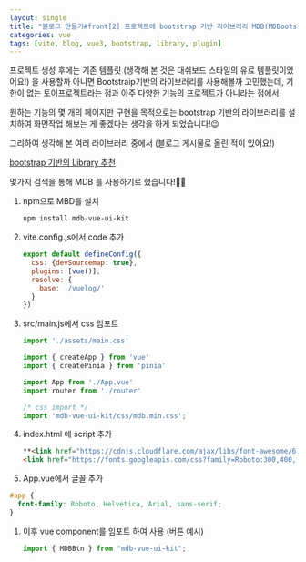 ```yaml
---
layout: single
title: "블로그 만들기#front[2] 프로젝트에 bootstrap 기반 라이브러리 MDB(MDBootstrap) 설치하기"
categories: vue
tags: [vite, blog, vue3, bootstrap, library, plugin]
---
```


프로젝트 생성 후에는 기존 템플릿 (생각해 본 것은 대쉬보드 스타일의 유료 템플릿이었어요!) 을 사용할까 아니면 Bootstraip기반의 라이브러리를 사용해볼까 고민했는데, 기한이 없는 토이프로젝트라는 점과 아주 다양한 기능의 프로젝트가 아니라는 점에서!

원하는 기능의 몇 개의 페이지만 구현을 목적으로는 bootstrap 기반의 라이브러리를 설치하여 화면작업 해보는 게 좋겠다는 생각을 하게 되었습니다!😉

그리하여 생각해 본 여러 라이브러리 중에서 (블로그 게시물로 올린 적이 있어요!)

[bootstrap 기반의 Library 추천](https://yireum.github.io/coding/Bootstrap-기반의-UI-Library-추천/)

몇가지 검색을 통해 MDB 를 사용하기로 했습니다!👍🏻

1. npm으로 MBD를 설치
    
    ```bash
    npm install mdb-vue-ui-kit
    ```
    
2. vite.config.js에서 code 추가
    
    ```jsx
    export default defineConfig({
      css: {devSourcemap: true},
      plugins: [vue()],
      resolve: {
        base: '/vuelog/'
      }
    })
    ```
    
3. src/main.js에서 css 임포트
    
    ```jsx
    import './assets/main.css'
    
    import { createApp } from 'vue'
    import { createPinia } from 'pinia'
    
    import App from './App.vue'
    import router from './router'
    
    /* css import */
    import 'mdb-vue-ui-kit/css/mdb.min.css';
    ```
    
4. index.html 에 script 추가
    
    ```html
    **<link href="https://cdnjs.cloudflare.com/ajax/libs/font-awesome/6.0.0/css/all.min.css" rel="stylesheet" />
    <link href="https://fonts.googleapis.com/css?family=Roboto:300,400,500,700,900&display=swap" rel="stylesheet" />**
    ```
    

5. App.vue에서 글꼴 추가

```css
#app {
  font-family: Roboto, Helvetica, Arial, sans-serif;
}
```

1. 이후 vue component를 임포트 하여 사용 (버튼 예시)
    
    ```jsx
    import { MDBBtn } from "mdb-vue-ui-kit";
    ```